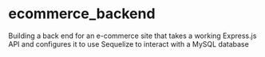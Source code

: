# ecommerce_backend
Building a back end for an e-commerce site that takes a working Express.js API and configures it to use Sequelize to interact with a MySQL database
